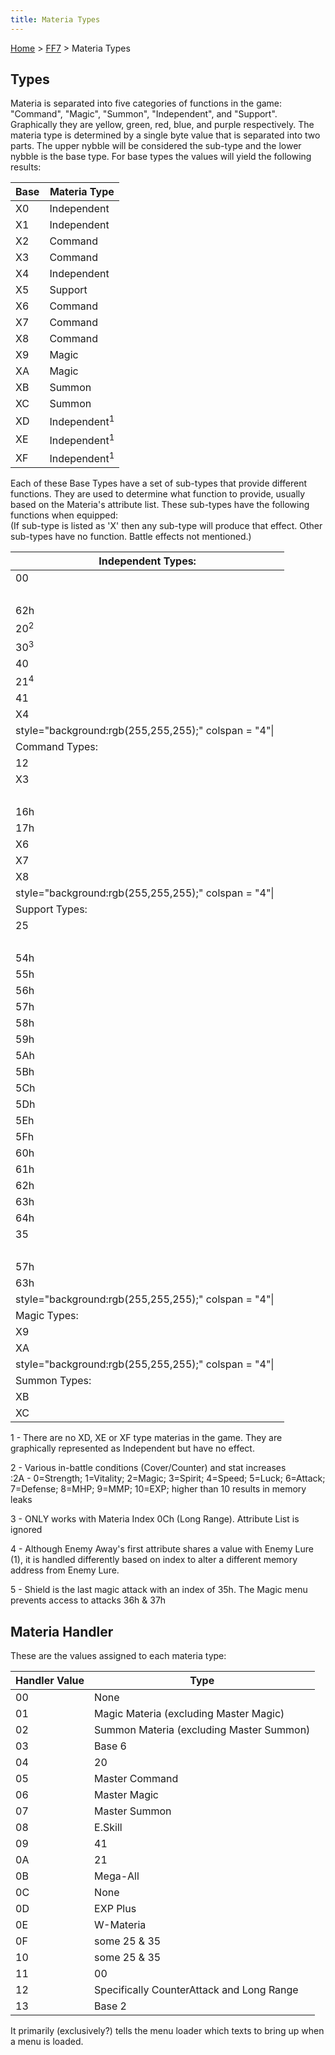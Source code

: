 ```yaml
---
title: Materia Types
---
```


[Home](/ff7-flat-wiki/Main%20Page.md) > [FF7](/ff7-flat-wiki/FF7.md) > Materia Types

## Types

Materia is separated into five categories of functions in the game:
"Command", "Magic", "Summon", "Independent", and "Support". Graphically
they are yellow, green, red, blue, and purple respectively. The materia
type is determined by a single byte value that is separated into two
parts. The upper nybble will be considered the sub-type and the lower
nybble is the base type. For base types the values will yield the
following results:

| Base | Materia Type            |
|------|-------------------------|
| X0   | Independent             |
| X1   | Independent             |
| X2   | Command                 |
| X3   | Command                 |
| X4   | Independent             |
| X5   | Support                 |
| X6   | Command                 |
| X7   | Command                 |
| X8   | Command                 |
| X9   | Magic                   |
| XA   | Magic                   |
| XB   | Summon                  |
| XC   | Summon                  |
| XD   | Independent<sup>1</sup> |
| XE   | Independent<sup>1</sup> |
| XF   | Independent<sup>1</sup> |

  
Each of these Base Types have a set of sub-types that provide different
functions. They are used to determine what function to provide, usually
based on the Materia's attribute list. These sub-types have the
following functions when equipped:  
(If sub-type is listed as 'X' then any sub-type will produce that
effect. Other sub-types have no function. Battle effects not mentioned.)

| Independent Types:                                     |
|--------------------------------------------------------|
| 00                                                     |
|                                                        |
| 62h                                                    |
| 20<sup>2</sup>                                         |
| 30<sup>3</sup>                                         |
| 40                                                     |
| 21<sup>4</sup>                                         |
| 41                                                     |
| X4                                                     |
| style="background:rgb(255,255,255);" colspan = "4"\|   |
| Command Types:                                         |
| 12                                                     |
| X3                                                     |
|                                                        |
| 16h                                                    |
| 17h                                                    |
| X6                                                     |
| X7                                                     |
| X8                                                     |
| style="background:rgb(255,255,255);" colspan = "4"\|   |
| Support Types:                                         |
| 25                                                     |
|                                                        |
| 54h                                                    |
| 55h                                                    |
| 56h                                                    |
| 57h                                                    |
| 58h                                                    |
| 59h                                                    |
| 5Ah                                                    |
| 5Bh                                                    |
| 5Ch                                                    |
| 5Dh                                                    |
| 5Eh                                                    |
| 5Fh                                                    |
| 60h                                                    |
| 61h                                                    |
| 62h                                                    |
| 63h                                                    |
| 64h                                                    |
| 35                                                     |
|                                                        |
| 57h                                                    |
| 63h                                                    |
| style="background:rgb(255,255,255);" colspan = "4"\|   |
| Magic Types:                                           |
| X9                                                     |
| XA                                                     |
| style="background:rgb(255,255,255);" colspan = "4"\|   |
| Summon Types:                                          |
| XB                                                     |
| XC                                                     |

  
1 - There are no XD, XE or XF type materias in the game. They are
graphically represented as Independent but have no effect.  

2 - Various in-battle conditions (Cover/Counter) and stat increases  
:2A - 0=Strength; 1=Vitality; 2=Magic; 3=Spirit; 4=Speed; 5=Luck;
6=Attack; 7=Defense; 8=MHP; 9=MMP; 10=EXP; higher than 10 results in
memory leaks

3 - ONLY works with Materia Index 0Ch (Long Range). Attribute List is
ignored  

4 - Although Enemy Away's first attribute shares a value with Enemy Lure
(1), it is handled differently based on index to alter a different
memory address from Enemy Lure.

5 - Shield is the last magic attack with an index of 35h. The Magic menu
prevents access to attacks 36h & 37h  

## Materia Handler

These are the values assigned to each materia type:

| Handler Value | Type                                      |
|---------------|-------------------------------------------|
| 00            | None                                      |
| 01            | Magic Materia (excluding Master Magic)    |
| 02            | Summon Materia (excluding Master Summon)  |
| 03            | Base 6                                    |
| 04            | 20                                        |
| 05            | Master Command                            |
| 06            | Master Magic                              |
| 07            | Master Summon                             |
| 08            | E.Skill                                   |
| 09            | 41                                        |
| 0A            | 21                                        |
| 0B            | Mega-All                                  |
| 0C            | None                                      |
| 0D            | EXP Plus                                  |
| 0E            | W-Materia                                 |
| 0F            | some 25 & 35                              |
| 10            | some 25 & 35                              |
| 11            | 00                                        |
| 12            | Specifically CounterAttack and Long Range |
| 13            | Base 2                                    |

It primarily (exclusively?) tells the menu loader which texts to bring
up when a menu is loaded.

